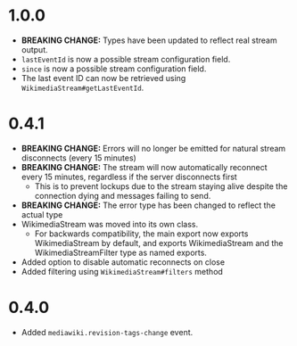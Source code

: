 # 1.0.0
* **BREAKING CHANGE:** Types have been updated to reflect real stream output.
* `lastEventId` is now a possible stream configuration field.
* `since` is now a possible stream configuration field.
* The last event ID can now be retrieved using `WikimediaStream#getLastEventId`.

# 0.4.1
* **BREAKING CHANGE:** Errors will no longer be emitted for natural stream disconnects (every 15 minutes)
* **BREAKING CHANGE:** The stream will now automatically reconnect every 15 minutes, regardless if the server disconnects first
  * This is to prevent lockups due to the stream staying alive despite the connection dying and messages failing to send.
* **BREAKING CHANGE:** The error type has been changed to reflect the actual type
* WikimediaStream was moved into its own class.
  * For backwards compatibility, the main export now exports WikimediaStream by default, and exports WikimediaStream and the WikimediaStreamFilter type as named exports.
* Added option to disable automatic reconnects on close
* Added filtering using `WikimediaStream#filters` method

# 0.4.0
* Added `mediawiki.revision-tags-change` event.
